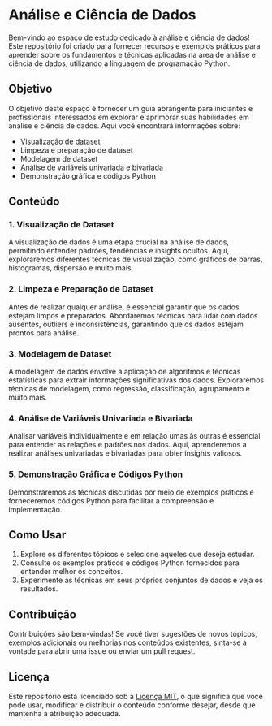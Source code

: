 # Análise e Ciência de Dados

Bem-vindo ao espaço de estudo dedicado à análise e ciência de dados! Este repositório foi criado para fornecer recursos e exemplos práticos para aprender sobre os fundamentos e técnicas aplicadas na área de análise e ciência de dados, utilizando a linguagem de programação Python.

## Objetivo

O objetivo deste espaço é fornecer um guia abrangente para iniciantes e profissionais interessados em explorar e aprimorar suas habilidades em análise e ciência de dados. Aqui você encontrará informações sobre:

- Visualização de dataset
- Limpeza e preparação de dataset
- Modelagem de dataset
- Análise de variáveis univariada e bivariada
- Demonstração gráfica e códigos Python

## Conteúdo

### 1. Visualização de Dataset
A visualização de dados é uma etapa crucial na análise de dados, permitindo entender padrões, tendências e insights ocultos. Aqui, exploraremos diferentes técnicas de visualização, como gráficos de barras, histogramas, dispersão e muito mais.

### 2. Limpeza e Preparação de Dataset
Antes de realizar qualquer análise, é essencial garantir que os dados estejam limpos e preparados. Abordaremos técnicas para lidar com dados ausentes, outliers e inconsistências, garantindo que os dados estejam prontos para análise.

### 3. Modelagem de Dataset
A modelagem de dados envolve a aplicação de algoritmos e técnicas estatísticas para extrair informações significativas dos dados. Exploraremos técnicas de modelagem, como regressão, classificação, agrupamento e muito mais.

### 4. Análise de Variáveis Univariada e Bivariada
Analisar variáveis individualmente e em relação umas às outras é essencial para entender as relações e padrões nos dados. Aqui, aprenderemos a realizar análises univariadas e bivariadas para obter insights valiosos.

### 5. Demonstração Gráfica e Códigos Python
Demonstraremos as técnicas discutidas por meio de exemplos práticos e forneceremos códigos Python para facilitar a compreensão e implementação.

## Como Usar

1. Explore os diferentes tópicos e selecione aqueles que deseja estudar.
2. Consulte os exemplos práticos e códigos Python fornecidos para entender melhor os conceitos.
3. Experimente as técnicas em seus próprios conjuntos de dados e veja os resultados.

## Contribuição

Contribuições são bem-vindas! Se você tiver sugestões de novos tópicos, exemplos adicionais ou melhorias nos conteúdos existentes, sinta-se à vontade para abrir uma issue ou enviar um pull request.

## Licença

Este repositório está licenciado sob a [Licença MIT](https://opensource.org/licenses/MIT), o que significa que você pode usar, modificar e distribuir o conteúdo conforme desejar, desde que mantenha a atribuição adequada.
